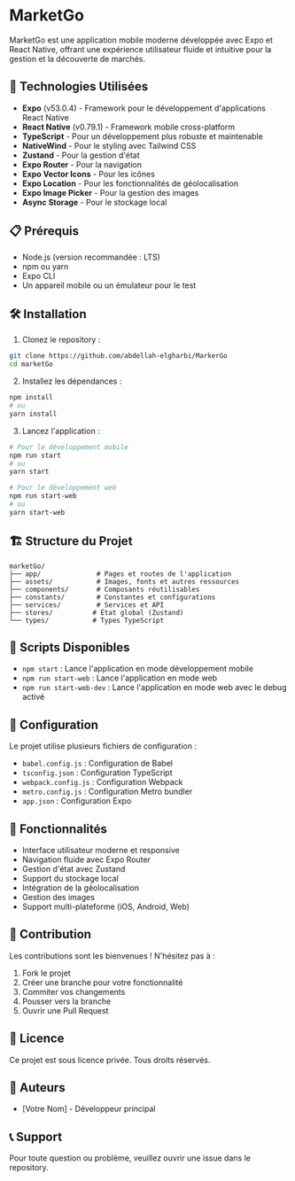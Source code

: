# MarketGo

MarketGo est une application mobile moderne développée avec Expo et React Native, offrant une expérience utilisateur fluide et intuitive pour la gestion et la découverte de marchés.

## 🚀 Technologies Utilisées

- **Expo** (v53.0.4) - Framework pour le développement d'applications React Native
- **React Native** (v0.79.1) - Framework mobile cross-platform
- **TypeScript** - Pour un développement plus robuste et maintenable
- **NativeWind** - Pour le styling avec Tailwind CSS
- **Zustand** - Pour la gestion d'état
- **Expo Router** - Pour la navigation
- **Expo Vector Icons** - Pour les icônes
- **Expo Location** - Pour les fonctionnalités de géolocalisation
- **Expo Image Picker** - Pour la gestion des images
- **Async Storage** - Pour le stockage local

## 📋 Prérequis

- Node.js (version recommandée : LTS)
- npm ou yarn
- Expo CLI
- Un appareil mobile ou un émulateur pour le test

## 🛠 Installation

1. Clonez le repository :
```bash
git clone https://github.com/abdellah-elgharbi/MarkerGo
cd marketGo
```

2. Installez les dépendances :
```bash
npm install
# ou
yarn install
```

3. Lancez l'application :
```bash
# Pour le développement mobile
npm run start
# ou
yarn start

# Pour le développement web
npm run start-web
# ou
yarn start-web
```

## 🏗 Structure du Projet

```
marketGo/
├── app/              # Pages et routes de l'application
├── assets/           # Images, fonts et autres ressources
├── components/       # Composants réutilisables
├── constants/        # Constantes et configurations
├── services/         # Services et API
├── stores/          # État global (Zustand)
└── types/           # Types TypeScript
```

## 🚀 Scripts Disponibles

- `npm start` : Lance l'application en mode développement mobile
- `npm run start-web` : Lance l'application en mode web
- `npm run start-web-dev` : Lance l'application en mode web avec le debug activé

## 🔧 Configuration

Le projet utilise plusieurs fichiers de configuration :
- `babel.config.js` : Configuration de Babel
- `tsconfig.json` : Configuration TypeScript
- `webpack.config.js` : Configuration Webpack
- `metro.config.js` : Configuration Metro bundler
- `app.json` : Configuration Expo

## 📱 Fonctionnalités

- Interface utilisateur moderne et responsive
- Navigation fluide avec Expo Router
- Gestion d'état avec Zustand
- Support du stockage local
- Intégration de la géolocalisation
- Gestion des images
- Support multi-plateforme (iOS, Android, Web)

## 🤝 Contribution

Les contributions sont les bienvenues ! N'hésitez pas à :
1. Fork le projet
2. Créer une branche pour votre fonctionnalité
3. Commiter vos changements
4. Pousser vers la branche
5. Ouvrir une Pull Request

## 📄 Licence

Ce projet est sous licence privée. Tous droits réservés.

## 👥 Auteurs

- [Votre Nom] - Développeur principal

## 📞 Support

Pour toute question ou problème, veuillez ouvrir une issue dans le repository. 
